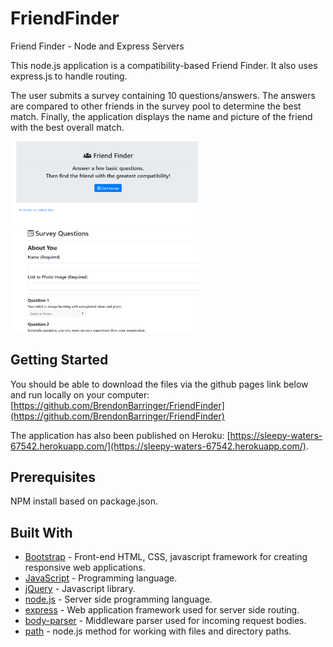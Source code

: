 # FriendFinder
Friend Finder - Node and Express Servers

This node.js application is a compatibility-based Friend Finder. It also uses express.js to handle routing.

The user submits a survey containing 10 questions/answers. The answers are compared to other friends in the survey pool to determine the best match. Finally, the application displays the name and picture of the friend with the best overall match.

<img src='app/public/Images/homepage.PNG' alt='Friend Finder Home Image' width='300'>

<img src='app/public/Images/survey.PNG' alt='Friend Finder Survey Image' width='300'>


## Getting Started

You should be able to download the files via the github pages link below and run locally on your computer:
[https://github.com/BrendonBarringer/FriendFinder](https://github.com/BrendonBarringer/FriendFinder)

The application has also been published on Heroku:
[https://sleepy-waters-67542.herokuapp.com/](https://sleepy-waters-67542.herokuapp.com/).

## Prerequisites

NPM install based on package.json.

## Built With

* [Bootstrap](https://getbootstrap.com/docs/3.3/) - Front-end HTML, CSS, javascript framework for creating responsive web applications. 
* [JavaScript](https://www.javascript.com/) - Programming language.
* [jQuery](https://jquery.com/) - Javascript library.
* [node.js](https://nodejs.org/en/) - Server side programming language.
* [express](https://www.npmjs.com/package/express) - Web application framework used for server side routing.
* [body-parser](https://www.npmjs.com/package/body-parser) - Middleware parser used for incoming request bodies.
* [path](https://nodejs.org/api/path.html) - node.js method for working with files and directory paths.


